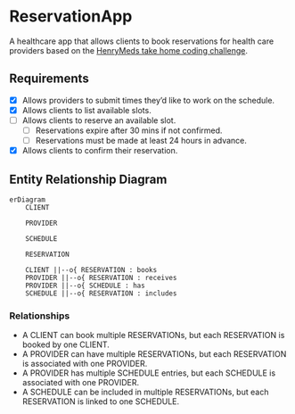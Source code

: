 # ReservationApp
A healthcare app that allows clients to book reservations for health care providers based on the [HenryMeds take home coding challenge](https://henrymeds.notion.site/Reservation-Frontend-164fbd0f25034d05bf94da24d91af94c).

## Requirements
- [x] Allows providers to submit times they’d like to work on the schedule.
- [x] Allows clients to list available slots.
- [ ] Allows clients to reserve an available slot.
    - [ ] Reservations expire after 30 mins if not confirmed.
    - [ ] Reservations must be made at least 24 hours in advance.
- [x] Allows clients to confirm their reservation.

## Entity Relationship Diagram
```mermaid
erDiagram
    CLIENT

    PROVIDER

    SCHEDULE

    RESERVATION

    CLIENT ||--o{ RESERVATION : books
    PROVIDER ||--o{ RESERVATION : receives
    PROVIDER ||--o{ SCHEDULE : has
    SCHEDULE ||--o{ RESERVATION : includes
```
### Relationships
* A CLIENT can book multiple RESERVATIONs, but each RESERVATION is booked by one CLIENT.
* A PROVIDER can have multiple RESERVATIONs, but each RESERVATION is associated with one PROVIDER.
* A PROVIDER has multiple SCHEDULE entries, but each SCHEDULE is associated with one PROVIDER.
* A SCHEDULE can be included in multiple RESERVATIONs, but each RESERVATION is linked to one SCHEDULE.
